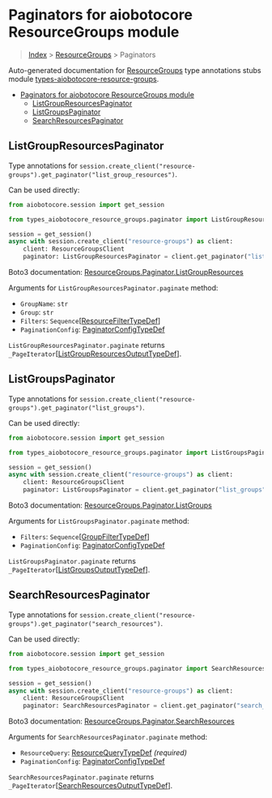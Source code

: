 <a id="paginators-for-aiobotocore-resourcegroups-module"></a>

# Paginators for aiobotocore ResourceGroups module

> [Index](..) > [ResourceGroups](.) > Paginators

Auto-generated documentation for
[ResourceGroups](https://boto3.amazonaws.com/v1/documentation/api/latest/reference/services/resource-groups.html#ResourceGroups)
type annotations stubs module
[types-aiobotocore-resource-groups](https://pypi.org/project/types-aiobotocore-resource-groups/).

- [Paginators for aiobotocore ResourceGroups module](#paginators-for-aiobotocore-resourcegroups-module)
  - [ListGroupResourcesPaginator](#listgroupresourcespaginator)
  - [ListGroupsPaginator](#listgroupspaginator)
  - [SearchResourcesPaginator](#searchresourcespaginator)

<a id="listgroupresourcespaginator"></a>

## ListGroupResourcesPaginator

Type annotations for
`session.create_client("resource-groups").get_paginator("list_group_resources")`.

Can be used directly:

```python
from aiobotocore.session import get_session

from types_aiobotocore_resource_groups.paginator import ListGroupResourcesPaginator

session = get_session()
async with session.create_client("resource-groups") as client:
    client: ResourceGroupsClient
    paginator: ListGroupResourcesPaginator = client.get_paginator("list_group_resources")
```

Boto3 documentation:
[ResourceGroups.Paginator.ListGroupResources](https://boto3.amazonaws.com/v1/documentation/api/latest/reference/services/resource-groups.html#ResourceGroups.Paginator.ListGroupResources)

Arguments for `ListGroupResourcesPaginator.paginate` method:

- `GroupName`: `str`
- `Group`: `str`
- `Filters`:
  `Sequence`\[[ResourceFilterTypeDef](./type_defs.md#resourcefiltertypedef)\]
- `PaginationConfig`:
  [PaginatorConfigTypeDef](./type_defs.md#paginatorconfigtypedef)

`ListGroupResourcesPaginator.paginate` returns
`_PageIterator`\[[ListGroupResourcesOutputTypeDef](./type_defs.md#listgroupresourcesoutputtypedef)\].

<a id="listgroupspaginator"></a>

## ListGroupsPaginator

Type annotations for
`session.create_client("resource-groups").get_paginator("list_groups")`.

Can be used directly:

```python
from aiobotocore.session import get_session

from types_aiobotocore_resource_groups.paginator import ListGroupsPaginator

session = get_session()
async with session.create_client("resource-groups") as client:
    client: ResourceGroupsClient
    paginator: ListGroupsPaginator = client.get_paginator("list_groups")
```

Boto3 documentation:
[ResourceGroups.Paginator.ListGroups](https://boto3.amazonaws.com/v1/documentation/api/latest/reference/services/resource-groups.html#ResourceGroups.Paginator.ListGroups)

Arguments for `ListGroupsPaginator.paginate` method:

- `Filters`:
  `Sequence`\[[GroupFilterTypeDef](./type_defs.md#groupfiltertypedef)\]
- `PaginationConfig`:
  [PaginatorConfigTypeDef](./type_defs.md#paginatorconfigtypedef)

`ListGroupsPaginator.paginate` returns
`_PageIterator`\[[ListGroupsOutputTypeDef](./type_defs.md#listgroupsoutputtypedef)\].

<a id="searchresourcespaginator"></a>

## SearchResourcesPaginator

Type annotations for
`session.create_client("resource-groups").get_paginator("search_resources")`.

Can be used directly:

```python
from aiobotocore.session import get_session

from types_aiobotocore_resource_groups.paginator import SearchResourcesPaginator

session = get_session()
async with session.create_client("resource-groups") as client:
    client: ResourceGroupsClient
    paginator: SearchResourcesPaginator = client.get_paginator("search_resources")
```

Boto3 documentation:
[ResourceGroups.Paginator.SearchResources](https://boto3.amazonaws.com/v1/documentation/api/latest/reference/services/resource-groups.html#ResourceGroups.Paginator.SearchResources)

Arguments for `SearchResourcesPaginator.paginate` method:

- `ResourceQuery`: [ResourceQueryTypeDef](./type_defs.md#resourcequerytypedef)
  *(required)*
- `PaginationConfig`:
  [PaginatorConfigTypeDef](./type_defs.md#paginatorconfigtypedef)

`SearchResourcesPaginator.paginate` returns
`_PageIterator`\[[SearchResourcesOutputTypeDef](./type_defs.md#searchresourcesoutputtypedef)\].
